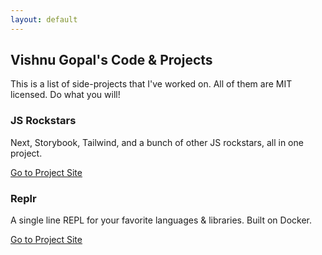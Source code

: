 ```yaml
---
layout: default
---
```


## Vishnu Gopal's Code & Projects

This is a list of side-projects that I've worked on. All of them are MIT licensed. Do what you will!

### JS Rockstars

Next, Storybook, Tailwind, and a bunch of other JS rockstars, all in one project.

[Go to Project Site](/replr)

### Replr

A single line REPL for your favorite languages & libraries. Built on Docker.

[Go to Project Site](/replr)

